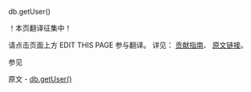  db.getUser()

 ！本页翻译征集中！

请点击页面上方 EDIT THIS PAGE 参与翻译。
详见：
[贡献指南]( https://github.com/JinMuInfo/MongoDB-Manual-zh/blob/master/CONTRIBUTING.md )、
[原文链接](  https://docs.mongodb.com/manual/reference/method/db.getUser/  )。

 参见

原文 - [db.getUser()]( https://docs.mongodb.com/manual/reference/method/db.getUser/ )

